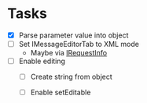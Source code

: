 

# Tasks
* [X] Parse parameter value into object
* [ ] Set IMessageEditorTab to XML mode
  * Maybe via [IRequestInfo](https://portswigger.net/burp/extender/api/burp/IRequestInfo.html#CONTENT_TYPE_XML)
* [ ] Enable editing 
  * [ ] Create string from object
  * [ ] Enable setEditable


